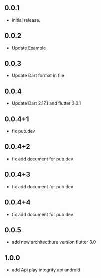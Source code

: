## 0.0.1

- initial release.

## 0.0.2

- Update Example

## 0.0.3

- Update Dart format in file

## 0.0.4

- Update Dart 2.17.1 and flutter 3.0.1

## 0.0.4+1

- fix pub.dev

## 0.0.4+2

- fix add document for pub.dev

## 0.0.4+3

- fix add document for pub.dev

## 0.0.4+4

- fix add document for pub.dev

## 0.0.5

- add new architecthure version flutter 3.0

## 1.0.0

- add Api play integrity api android

